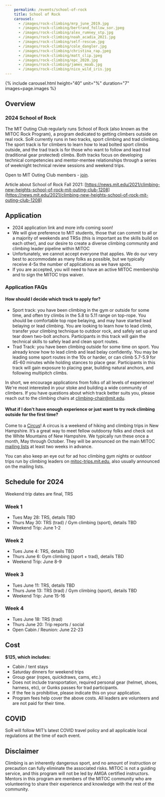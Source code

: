 ```yaml
---
    permalink: /events/school-of-rock
    title: School of Rock
    carousel:
      - /images/rock-climbing/mrp_june_2019.jpg
      - /images/rock-climbing/bertrand_follow_sor.jpeg
      - /images/rock-climbing/alex_rumney_stp.jpg
      - /images/rock-climbing/noah_acadia_2021.jpg
      - /images/rock-climbing/self-rescue.jpg
      - /images/rock-climbing/cole_dangler.jpg
      - /images/rock-climbing/christina_rap.jpeg
      - /images/rock-climbing/matt_clip.jpeg
      - /images/rock-climbing/epc_2020.jpg
      - /images/rock-climbing/james_moab.jpg
      - /images/rock-climbing/nico_wild_iris.jpg
---
```

{% include carousel.html height="40" unit="%" duration="7" images=page.images %}

## Overview

### 2024 School of Rock

The MIT Outing Club regularly runs School of Rock (also known as the MITOC Rock Program), a program dedicated to getting climbers outside on real rock. SoR currently runs in two tracks, sport climbing and trad climbing. The sport track is for climbers to learn how to lead bolted sport climbs outside, and the trad track is for those who want to follow and lead trad (traditional gear protected) climbs. Both tracks focus on developing technical competencies and mentor-mentee relationships through a series of weeknight technical review sessions and weekend trips.

Open to MIT Outing Club members - [join](/join).

Article about School of Rock Fall 2021: [https://news.mit.edu/2021/climbing-new-heights-school-of-rock-mit-outing-club-1208](https://news.mit.edu/2021/climbing-new-heights-school-of-rock-mit-outing-club-1208)

## Application
- 2024 application link and more info coming soon!
- We will give preference to MIT students, those that can commit to all or a majority of weekends and TRSs (this is important as the skills build on each other), and our desire to create a diverse climbing community and climbing leader pipeline within MITOC
- Unfortunately, we cannot accept everyone that applies. We do our very best to accommodate as many folks as possible, but we typically receive 4-5x the number of applications as we have spots.
- If you are accepted, you will need to have an active MITOC membership and to sign the MITOC trips waiver.


### Application FAQs
#### How should I decide which track to apply for? 
- Sport track: you have been climbing in the gym or outside for some time, and often try climbs in the 5.8 to 5.11 range on top-rope. You should be comfortable top rope belaying, and may have started lead belaying or lead climbing. You are looking to learn how to lead climb, transfer your climbing technique to outdoor rock, and safely set up and tear down two-bolt anchors. Participants in this track will gain the technical skills to safely lead and clean sport routes. 
- Trad Track: you have been climbing outside for some time on sport. You already know how to lead climb and lead belay confidently. You may be leading some sport routes in the 10s or harder, or can climb 5.7-5.9 for 45-60 minutes while holding stances to place gear. Participants in this track will gain exposure to placing gear, building natural anchors, and following multipitch climbs.

In short, we encourage applications from folks of all levels of experience! We're most interested in your stoke and building a wide community of climbers. If you have questions about which track better suits you, please reach out to the climbing chairs at [climbing-chair@mit.edu](mailto:climbing-chair@mit.edu).

#### What if I don't have enough experience or just want to try rock climbing outside for the first time?
Come to a [Circus](/events/circus)! A circus is a weekend of hiking and climbing trips in New Hampshire. It’s a great way to meet fellow outdoorsy folks and check out the White Mountains of New Hampshire. We typically run these once a month, May through October. They will be announced on the main MITOC [mailing lists](/mailing-lists) at least two weeks in advance.

You can also keep an eye out for ad hoc climbing gym nights or outdoor trips run by climbing leaders on [mitoc-trips.mit.edu](https://mitoc-trips.mit.edu), also usually announced on the mailing lists.

## Schedule for 2024

Weekend trip dates are final, TRS 

### Week 1
- Tues May 28: TRS, details TBD
- Thurs May 30: TRS (trad) / Gym climbing (sport), details TBD
- Weekend Trip: June 1-2

### Week 2
- Tues June 4: TRS, details TBD
- Thurs June 6: Gym climbing (sport + trad), details TBD
- Weekend Trip: June 8-9

### Week 3
- Tues June 11: TRS, details TBD
- Thurs June 13: TRS (trad) / Gym climbing (sport), details TBD
- Weekend Trip: June 15-16

### Week 4
- Tues June 18: TRS (trad) 
- Thurs June 20: Trip reports / social
- Open Cabin / Reunion: June 22-23

## Cost
**$125, which includes:**
- Cabin / tent stays
- Saturday dinners for weekend trips
- Group gear (ropes, quickdraws, cams, etc.)
- Does not include transportation, required personal gear (helmet, shoes, harness, etc), or Gunks passes for trad participants. 
- If the fee is prohibitive, please indicate this on your application.
- Program fees help cover the above costs. All leaders are volunteers and are not paid for their time.

## COVID
SoR will follow MIT’s latest COVID travel policy and all applicable local regulations at the time of each event.

## Disclaimer
Climbing is an inherently dangerous sport, and no amount of instruction or precaution can fully eliminate the associated risks. MITOC is not a guiding service, and this program will not be led by AMGA certified instructors. Mentors in this program are members of the MITOC community who are volunteering to share their experience and knowledge with the rest of the community.
